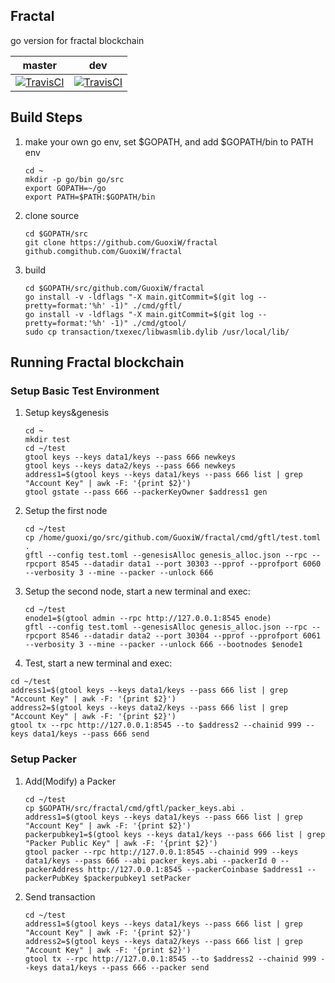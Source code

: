 ## Fractal 
go version for fractal blockchain

master | dev
-------|----------
[![TravisCI](https://travis-ci.org/fractal-platform/fractal.svg?branch=master)](https://travis-ci.org/fractal-platform/fractal) | [![TravisCI](https://travis-ci.org/fractal-platform/fractal.svg?branch=dev)](https://travis-ci.org/fractal-platform/fractal)

## Build Steps
1. make your own go env, set $GOPATH, and add $GOPATH/bin to PATH env
    ```
    cd ~
    mkdir -p go/bin go/src
    export GOPATH=~/go
    export PATH=$PATH:$GOPATH/bin
    ```
    
2. clone source
    ```
    cd $GOPATH/src
    git clone https://github.com/GuoxiW/fractal github.comgithub.com/GuoxiW/fractal
    ```
    
3. build
    ```
    cd $GOPATH/src/github.com/GuoxiW/fractal
    go install -v -ldflags "-X main.gitCommit=$(git log --pretty=format:'%h' -1)" ./cmd/gftl/  
    go install -v -ldflags "-X main.gitCommit=$(git log --pretty=format:'%h' -1)" ./cmd/gtool/
    sudo cp transaction/txexec/libwasmlib.dylib /usr/local/lib/
    ```

## Running Fractal blockchain
### Setup Basic Test Environment
1. Setup keys&genesis
    ```
    cd ~
    mkdir test
    cd ~/test
    gtool keys --keys data1/keys --pass 666 newkeys
    gtool keys --keys data2/keys --pass 666 newkeys
    address1=$(gtool keys --keys data1/keys --pass 666 list | grep "Account Key" | awk -F: '{print $2}')
    gtool gstate --pass 666 --packerKeyOwner $address1 gen
    ```

2. Setup the first node
    ```
    cd ~/test
    cp /home/guoxi/go/src/github.com/GuoxiW/fractal/cmd/gftl/test.toml .
    gftl --config test.toml --genesisAlloc genesis_alloc.json --rpc --rpcport 8545 --datadir data1 --port 30303 --pprof --pprofport 6060 --verbosity 3 --mine --packer --unlock 666
    ```
  
3. Setup the second node, start a new terminal and exec:
    ```
    cd ~/test
    enode1=$(gtool admin --rpc http://127.0.0.1:8545 enode)
    gftl --config test.toml --genesisAlloc genesis_alloc.json --rpc --rpcport 8546 --datadir data2 --port 30304 --pprof --pprofport 6061 --verbosity 3 --mine --packer --unlock 666 --bootnodes $enode1  
    ```

4. Test, start a new terminal and exec:
```
cd ~/test
address1=$(gtool keys --keys data1/keys --pass 666 list | grep "Account Key" | awk -F: '{print $2}')
address2=$(gtool keys --keys data2/keys --pass 666 list | grep "Account Key" | awk -F: '{print $2}')
gtool tx --rpc http://127.0.0.1:8545 --to $address2 --chainid 999 --keys data1/keys --pass 666 send
```

### Setup Packer
1. Add(Modify) a Packer
    ```
    cd ~/test
    cp $GOPATH/src/fractal/cmd/gftl/packer_keys.abi .
    address1=$(gtool keys --keys data1/keys --pass 666 list | grep "Account Key" | awk -F: '{print $2}')
    packerpubkey1=$(gtool keys --keys data1/keys --pass 666 list | grep "Packer Public Key" | awk -F: '{print $2}')
    gtool packer --rpc http://127.0.0.1:8545 --chainid 999 --keys data1/keys --pass 666 --abi packer_keys.abi --packerId 0 --packerAddress http://127.0.0.1:8545 --packerCoinbase $address1 --packerPubKey $packerpubkey1 setPacker
    ```
    
2. Send transaction
    ```
    cd ~/test
    address1=$(gtool keys --keys data1/keys --pass 666 list | grep "Account Key" | awk -F: '{print $2}')
    address2=$(gtool keys --keys data2/keys --pass 666 list | grep "Account Key" | awk -F: '{print $2}')
    gtool tx --rpc http://127.0.0.1:8545 --to $address2 --chainid 999 --keys data1/keys --pass 666 --packer send
    ```

